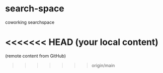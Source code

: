 # search-space
coworking searchspace

<<<<<<< HEAD
(your local content)
=======
(remote content from GitHub)
>>>>>>> origin/main
